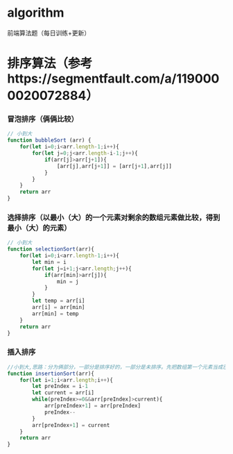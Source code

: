 # algorithm
前端算法题（每日训练+更新）

# 排序算法（参考https://segmentfault.com/a/1190000020072884）
### 冒泡排序（俩俩比较）
```javascript
// 小到大
function bubbleSort (arr) {
    for(let i=0;i<arr.length-1;i++){
        for(let j=0;j<arr.length-i-1;j++){
            if(arr[j]>arr[j+1]){
                [arr[j],arr[j+1]] = [arr[j+1],arr[j]]
            }
        }
    }
    return arr
}
```  
### 选择排序（以最小（大）的一个元素对剩余的数组元素做比较，得到最小（大）的元素）
```javascript
// 小到大
function selectionSort(arr){
    for(let i=0;i<arr.length-1;i++){
        let min = i
        for(let j=i+1;j<arr.length;j++){
            if(arr[min]>arr[j]){
                min = j
            }
        }
        let temp = arr[i]
        arr[i] = arr[min]
        arr[min] = temp
    }
    return arr
}
```  
### 插入排序
```javascript
//小到大,思路：分为俩部分，一部分是排序好的，一部分是未排序。先把数组第一个元素当成已经排序好的，然后拿第二个元素去比较，第一个>第二个，就二一换位，依此类推
function insertionSort(arr){
    for(let i=1;i<arr.length;i++){
        let preIndex = i-1
        let current = arr[i]
        while(preIndex>=0&&arr[preIndex]>current){
            arr[preIndex+1] = arr[preIndex]
            preIndex--
        }
        arr[preIndex+1] = current
    }
    return arr
}
```